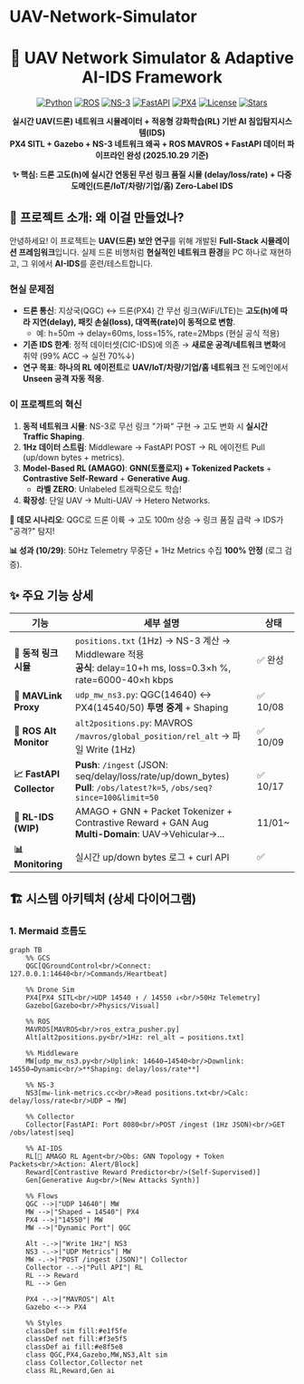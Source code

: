 # UAV-Network-Simulator
<div align="center">

# 🚁 **UAV Network Simulator & Adaptive AI-IDS Framework**

[![Python](https://img.shields.io/badge/Python-3.10%2B-blue)](https://www.python.org/)
[![ROS](https://img.shields.io/badge/ROS-Noetic-brightgreen)](https://www.ros.org/)
[![NS-3](https://img.shields.io/badge/NS--3-3.40-orange)](https://www.nsnam.org/)
[![FastAPI](https://img.shields.io/badge/FastAPI-0.115-black)](https://fastapi.tiangolo.com/)
[![PX4](https://img.shields.io/badge/PX4-v1.14-blueviolet)](https://px4.io/)
[![License](https://img.shields.io/github/license/YOUR_USERNAME/uav-network-simulator-ids)](LICENSE)
[![Stars](https://img.shields.io/github/stars/YOUR_USERNAME/uav-network-simulator-ids?style=social)](https://github.com/YOUR_USERNAME/uav-network-simulator-ids)

**실시간 UAV(드론) 네트워크 시뮬레이터 + 적응형 강화학습(RL) 기반 AI 침입탐지시스템(IDS)**  
**PX4 SITL + Gazebo + NS-3 네트워크 왜곡 + ROS MAVROS + FastAPI 데이터 파이프라인 완성 (2025.10.29 기준)**  

**✨ 핵심: 드론 고도(h)에 실시간 연동된 무선 링크 품질 시뮬 (delay/loss/rate) + 다중 도메인(드론/IoT/차량/기업/홈) Zero-Label IDS**

</div>

## 📖 **프로젝트 소개: 왜 이걸 만들었나?**

안녕하세요! 이 프로젝트는 **UAV(드론) 보안 연구**를 위해 개발된 **Full-Stack 시뮬레이션 프레임워크**입니다. 실제 드론 비행처럼 **현실적인 네트워크 환경**을 PC 하나로 재현하고, 그 위에서 **AI-IDS**를 훈련/테스트합니다.

### **현실 문제점**
- **드론 통신**: 지상국(QGC) ↔ 드론(PX4) 간 무선 링크(WiFi/LTE)는 **고도(h)에 따라 지연(delay), 패킷 손실(loss), 대역폭(rate)이 동적으로 변함**.
  - 예: h=50m → delay=60ms, loss=15%, rate=2Mbps (현실 공식 적용)
- **기존 IDS 한계**: 정적 데이터셋(CIC-IDS)에 의존 → **새로운 공격/네트워크 변화**에 취약 (99% ACC → 실전 70%↓)
- **연구 목표**: **하나의 RL 에이전트**로 **UAV/IoT/차량/기업/홈 네트워크** 전 도메인에서 **Unseen 공격 자동 적응**.

### **이 프로젝트의 혁신**
1. **동적 네트워크 시뮬**: NS-3로 무선 링크 "가짜" 구현 → 고도 변화 시 **실시간 Traffic Shaping**.
2. **1Hz 데이터 스트림**: Middleware → FastAPI POST → RL 에이전트 Pull (up/down bytes + metrics).
3. **Model-Based RL (AMAGO)**: **GNN(토폴로지) + Tokenized Packets** + **Contrastive Self-Reward** + **Generative Aug**.
   - **라벨 ZERO**: Unlabeled 트래픽으로도 학습!
4. **확장성**: 단일 UAV → Multi-UAV → Hetero Networks.

**🚀 데모 시나리오**: QGC로 드론 이륙 → 고도 100m 상승 → 링크 품질 급락 → IDS가 "공격?" 탐지!

**📊 성과 (10/29)**: 50Hz Telemetry 무중단 + 1Hz Metrics 수집 **100% 안정** (로그 검증).

## ✨ **주요 기능 상세**

| 기능 | 세부 설명 | 상태 |
|------|-----------|------|
| **🔄 동적 링크 시뮬** | `positions.txt` (1Hz) → NS-3 계산 → Middleware 적용<br>**공식**: delay=10+h ms, loss=0.3×h %, rate=6000-40×h kbps | ✅ 완성 |
| **🌉 MAVLink Proxy** | `udp_mw_ns3.py`: QGC(14640) ↔ PX4(14540/50) **투명 중계** + Shaping | ✅ 10/08 |
| **🤖 ROS Alt Monitor** | `alt2positions.py`: MAVROS `/mavros/global_position/rel_alt` → 파일 Write (1Hz) | ✅ 10/09 |
| **📈 FastAPI Collector** | **Push**: `/ingest` (JSON: seq/delay/loss/rate/up/down_bytes)<br>**Pull**: `/obs/latest?k=5`, `/obs/seq?since=100&limit=50` | ✅ 10/17 |
| **🧠 RL-IDS (WIP)** | AMAGO + GNN + Packet Tokenizer + Contrastive Reward + GAN Aug<br>**Multi-Domain**: UAV→Vehicular→... | 11/01~ |
| **📊 Monitoring** | 실시간 up/down bytes 로그 + curl API | ✅ |

## 🏗️ **시스템 아키텍처 (상세 다이어그램)**

### **1. Mermaid 흐름도**
```mermaid
graph TB
    %% GCS
    QGC[QGroundControl<br/>Connect: 127.0.0.1:14640<br/>Commands/Heartbeat]
    
    %% Drone Sim
    PX4[PX4 SITL<br/>UDP 14540 ↑ / 14550 ↓<br/>50Hz Telemetry]
    Gazebo[Gazebo<br/>Physics/Visual]
    
    %% ROS
    MAVROS[MAVROS<br/>ros_extra_pusher.py]
    Alt[alt2positions.py<br/>1Hz: rel_alt → positions.txt]
    
    %% Middleware
    MW[udp_mw_ns3.py<br/>Uplink: 14640→14540<br/>Downlink: 14550→Dynamic<br/>**Shaping: delay/loss/rate**]
    
    %% NS-3
    NS3[mw-link-metrics.cc<br/>Read positions.txt<br/>Calc: delay/loss/rate<br/>UDP → MW]
    
    %% Collector
    Collector[FastAPI: Port 8080<br/>POST /ingest (1Hz JSON)<br/>GET /obs/latest|seq]
    
    %% AI-IDS
    RL[🧠 AMAGO RL Agent<br/>Obs: GNN Topology + Token Packets<br/>Action: Alert/Block]
    Reward[Contrastive Reward Predictor<br/>(Self-Supervised)]
    Gen[Generative Aug<br/>(New Attacks Synth)]
    
    %% Flows
    QGC -->|"UDP 14640"| MW
    MW -->|"Shaped → 14540"| PX4
    PX4 -->|"14550"| MW
    MW -->|"Dynamic Port"| QGC
    
    Alt -.->|"Write 1Hz"| NS3
    NS3 -.->|"UDP Metrics"| MW
    MW -.->|"POST /ingest (JSON)"| Collector
    Collector -.->|"Pull API"| RL
    RL --> Reward
    RL --> Gen
    
    PX4 -.->|"MAVROS"| Alt
    Gazebo <--> PX4
    
    %% Styles
    classDef sim fill:#e1f5fe
    classDef net fill:#f3e5f5
    classDef ai fill:#e8f5e8
    class QGC,PX4,Gazebo,MW,NS3,Alt sim
    class Collector,Collector net
    class RL,Reward,Gen ai
